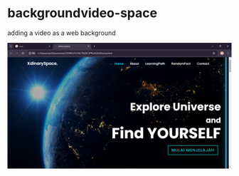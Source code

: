 # backgroundvideo-space
adding a video as a web background

![Preview Image](https://github.com/nistayle/backgroundvideo-space/blob/main/pp.png)
